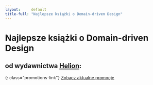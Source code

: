 ```yaml
---
layout:     default
title-full: "Najlepsze książki o Domain-driven Design"
---
```


# Najlepsze książki o Domain-driven Design
## od wydawnictwa [Helion](https://helion.pl/view/9102Q):

{: class="promotions-link"}
[Zobacz aktualne promocje](https://helion.pl/page/9102Q/promocje)

<br>

<div class="book">
    <script src="https://helion.pl/plugins/new/ksiazkasm.phi?id=dddaro&nr=9102Q&size=181&utf8=1"></script>
</div>

<div class="book">
    <script src="https://helion.pl/plugins/new/ksiazkasm.phi?id=domdri&nr=9102Q&size=181&utf8=1"></script>
</div>

